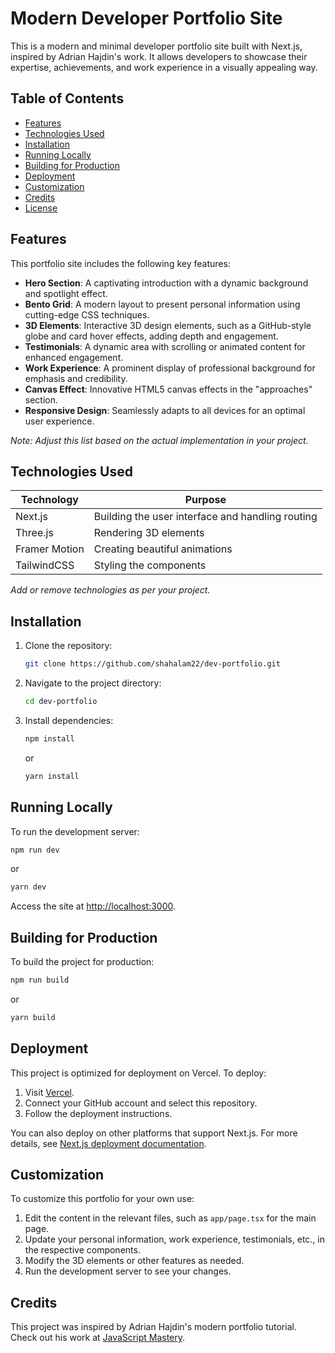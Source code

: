 # Modern Developer Portfolio Site

This is a modern and minimal developer portfolio site built with Next.js, inspired by Adrian Hajdin's work. It allows developers to showcase their expertise, achievements, and work experience in a visually appealing way.

## Table of Contents

- [Features](#features)
- [Technologies Used](#technologies-used)
- [Installation](#installation)
- [Running Locally](#running-locally)
- [Building for Production](#building-for-production)
- [Deployment](#deployment)
- [Customization](#customization)
- [Credits](#credits)
- [License](#license)

## Features

This portfolio site includes the following key features:

- **Hero Section**: A captivating introduction with a dynamic background and spotlight effect.
- **Bento Grid**: A modern layout to present personal information using cutting-edge CSS techniques.
- **3D Elements**: Interactive 3D design elements, such as a GitHub-style globe and card hover effects, adding depth and engagement.
- **Testimonials**: A dynamic area with scrolling or animated content for enhanced engagement.
- **Work Experience**: A prominent display of professional background for emphasis and credibility.
- **Canvas Effect**: Innovative HTML5 canvas effects in the "approaches" section.
- **Responsive Design**: Seamlessly adapts to all devices for an optimal user experience.

*Note: Adjust this list based on the actual implementation in your project.*

## Technologies Used

| Technology     | Purpose                          |
|----------------|----------------------------------|
| Next.js        | Building the user interface and handling routing |
| Three.js       | Rendering 3D elements            |
| Framer Motion  | Creating beautiful animations    |
| TailwindCSS    | Styling the components           |

*Add or remove technologies as per your project.*

## Installation

1. Clone the repository:

   ```bash
   git clone https://github.com/shahalam22/dev-portfolio.git
   ```

2. Navigate to the project directory:

   ```bash
   cd dev-portfolio
   ```

3. Install dependencies:

   ```bash
   npm install
   ```

   or

   ```bash
   yarn install
   ```

## Running Locally

To run the development server:

```bash
npm run dev
```

or

```bash
yarn dev
```

Access the site at [http://localhost:3000](http://localhost:3000).

## Building for Production

To build the project for production:

```bash
npm run build
```

or

```bash
yarn build
```

## Deployment

This project is optimized for deployment on Vercel. To deploy:

1. Visit [Vercel](https://vercel.com/new?utm_medium=default-template&filter=next.js&utm_source=create-next-app&utm_campaign=create-next-app-readme).
2. Connect your GitHub account and select this repository.
3. Follow the deployment instructions.

You can also deploy on other platforms that support Next.js. For more details, see [Next.js deployment documentation](https://nextjs.org/docs/deployment).

## Customization

To customize this portfolio for your own use:

1. Edit the content in the relevant files, such as `app/page.tsx` for the main page.
2. Update your personal information, work experience, testimonials, etc., in the respective components.
3. Modify the 3D elements or other features as needed.
4. Run the development server to see your changes.

## Credits

This project was inspired by Adrian Hajdin's modern portfolio tutorial. Check out his work at [JavaScript Mastery](https://javascriptmastery.io/).
